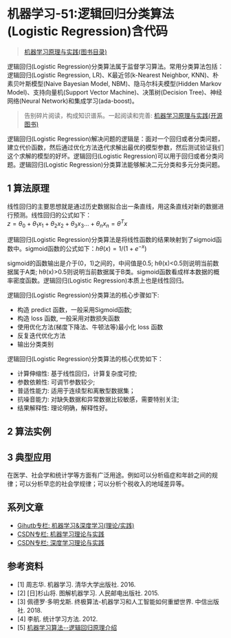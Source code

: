 # 机器学习-51:逻辑回归分类算法(Logistic Regression)含代码

> [机器学习原理与实践(图书目录)](https://blog.csdn.net/shareviews/article/details/83030331)

逻辑回归(Logistic Regression)分类算法属于监督学习算法。常用分类算法包括：逻辑回归(Logistic Regression, LR)、K最近邻(k-Nearest Neighbor, KNN)、朴素贝叶斯模型(Naive Bayesian Model, NBM)、隐马尔科夫模型(Hidden Markov Model)、支持向量机(Support Vector Machine)、决策树(Decision Tree)、神经网络(Neural Network)和集成学习(ada-boost)。

> 告别碎片阅读，构成知识谱系。一起阅读和完善: [机器学习原理与实践(开源图书)](https://github.com/media-tm/MTOpenML)

逻辑回归(Logistic Regression)解决问题的逻辑是：面对一个回归或者分类问题，建立代价函数，然后通过优化方法迭代求解出最优的模型参数，然后测试验证我们这个求解的模型的好坏。逻辑回归(Logistic Regression)可以用于回归或者分类问题。逻辑回归(Logistic Regression)分类算法能够解决二元分类和多元分类问题。

## 1 算法原理

线性回归的主要思想就是通过历史数据拟合出一条直线，用这条直线对新的数据进行预测。线性回归的公式如下：  
$z=θ_0+θ_1x_1+θ_2x_2+θ_3x_3...+θ_nx_n=θ^Tx$

逻辑回归(Logistic Regression)分类算法是将线性函数的结果映射到了sigmoid函数中。sigmoid函数的公式如下：$hθ(x)=1/(1+e^{-x})$

sigmoid的函数输出是介于(0，1)之间的，中间值是0.5; hθ(x)<0.5则说明当前数据属于A类; hθ(x)>0.5则说明当前数据属于B类。sigmoid函数看成样本数据的概率密度函数。逻辑回归(Logistic Regression)本质上也是线性回归。

逻辑回归(Logistic Regression)分类算法的核心步骤如下:

- 构造 predict 函数，一般采用Sigmoid函数;
- 构造 loss 函数, 一般采用对数损失函数
- 使用优化方法(梯度下降法、牛顿法等)最小化 loss 函数
- 反复迭代优化方法
- 输出分类类别

逻辑回归(Logistic Regression)分类算法的核心优势如下：

- 计算伸缩性: 基于线性回归，计算复杂度可控;
- 参数依赖性: 可调节参数较少;
- 普适性能力: 适用于连续型和离散型数据集；
- 抗噪音能力: 对缺失数据和异常数据比较敏感，需要特别关注;
- 结果解释性: 理论明确，解释性好。

## 2 算法实例

## 3 典型应用

在医学、社会学和统计学等方面有广泛用途。例如可以分析癌症和年龄之间的规律；可以分析早恋的社会学规律；可以分析个税收入的地域差异等。

## 系列文章

- [Gihutb专栏: 机器学习&深度学习(理论/实践)](https://github.com/media-tm/MTOpenML)
- [CSDN专栏: 机器学习理论与实践](https://blog.csdn.net/column/details/27839.html)
- [CSDN专栏: 深度学习理论与实践](https://blog.csdn.net/column/details/27839.html)

## 参考资料

- [1] 周志华. 机器学习. 清华大学出版社. 2016.
- [2] [日]杉山将. 图解机器学习. 人民邮电出版社. 2015.
- [3] 佩德罗·多明戈斯. 终极算法-机器学习和人工智能如何重塑世界. 中信出版社. 2018.
- [4] 李航. 统计学习方法. 2012.
- [5] [机器学习算法--逻辑回归原理介绍](https://blog.csdn.net/chibangyuxun/article/details/53148005)